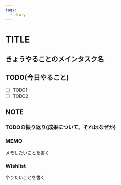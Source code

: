 ```yaml
---
tags:
  - diary
---
```

# TITLE
## きょうやることのメインタスク名

## TODO(今日やること)
- [ ] TODO1
- [ ] TODO2
## NOTE
### TODOの振り返り(成果について、それはなぜか)



### MEMO
メモしたいことを書く


### Wishlist
やりたいことを書く

